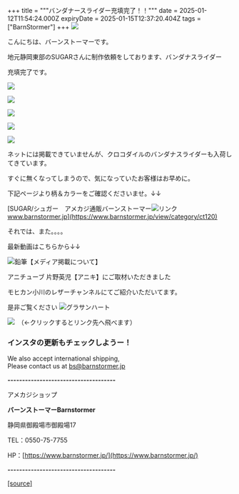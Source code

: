 +++
title = """バンダナースライダー充填完了！！"""
date = 2025-01-12T11:54:24.000Z
expiryDate = 2025-01-15T12:37:20.404Z
tags = ["BarnStormer"]
+++
[![](https://stat.ameba.jp/user_images/20231023/16/barnstormer-go/b2/03/p/o0420015015354743273.png)](https://ameblo.jp/barnstormer-go/entry-12825670498.html)

こんにちは、バーンストーマーです。

地元静岡東部のSUGARさんに制作依頼をしております、バンダナスライダー

充填完了です。

[![](https://stat.ameba.jp/user_images/20250112/19/barnstormer-go/d5/e3/j/o0470070115532396702.jpg)](https://stat.ameba.jp/user_images/20250112/19/barnstormer-go/d5/e3/j/o0470070115532396702.jpg)

[![](https://stat.ameba.jp/user_images/20250112/19/barnstormer-go/ce/35/j/o0470070115532396704.jpg)](https://stat.ameba.jp/user_images/20250112/19/barnstormer-go/ce/35/j/o0470070115532396704.jpg)

[![](https://stat.ameba.jp/user_images/20250112/19/barnstormer-go/ce/25/j/o0467070115532396706.jpg)](https://stat.ameba.jp/user_images/20250112/19/barnstormer-go/ce/25/j/o0467070115532396706.jpg)

[![](https://stat.ameba.jp/user_images/20250112/19/barnstormer-go/7a/c7/j/o0467070115532396707.jpg)](https://stat.ameba.jp/user_images/20250112/19/barnstormer-go/7a/c7/j/o0467070115532396707.jpg)

[![](https://stat.ameba.jp/user_images/20250112/19/barnstormer-go/ac/25/j/o0470070115532396699.jpg)](https://stat.ameba.jp/user_images/20250112/19/barnstormer-go/ac/25/j/o0470070115532396699.jpg)

ネットには掲載できていませんが、クロコダイルのバンダナスライダーも入荷してきています。

すぐに無くなってしまうので、気になっていたお客様はお早めに。

下記ページより柄＆カラーをご確認くださいませ。↓↓

[SUGAR/シュガー　アメカジ通販バーンストーマー![リンク](https://c.stat100.ameba.jp/ameblo/symbols/v3.20.0/svg/gray/editor_link.svg)www.barnstormer.jp](https://www.barnstormer.jp/view/category/ct120)

それでは、また。。。。

最新動画はこちらから↓↓

![鉛筆](https://stat100.ameba.jp/blog/ucs/img/char/char3/519.png)【メディア掲載について】

アニチューブ 片野英児【アニキ】にご取材いただきました

モヒカン小川のレザーチャンネルにてご紹介いただいてます。

是非ご覧ください ![グラサンハート](https://stat100.ameba.jp/blog/ucs/img/char/char3/148.png)

[![](https://stat.ameba.jp/user_images/20230412/16/barnstormer-go/6a/23/p/o0108010815269242493.png)](https://www.instagram.com/barnstormer_daily/)　（←クリックするとリンク先へ飛べます）

### インスタの更新もチェックしようー！

We also accept international shipping,  
Please contact us at bs@barnstormer.jp

**\-------------------------------------**

アメカジショップ

**バーンストーマーBarnstormer**

静岡県御殿場市御殿場17

TEL：0550-75-7755

HP：[https://www.barnstormer.jp/](https://www.barnstormer.jp/)

**\-------------------------------------**

[[source]](https://ameblo.jp/barnstormer-go/entry-12882191491.html)
